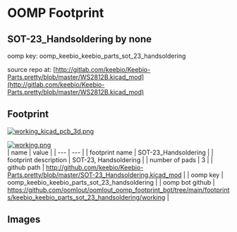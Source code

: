 # OOMP Footprint  
## SOT-23_Handsoldering  by none  
  
oomp key: oomp_keebio_keebio_parts_sot_23_handsoldering  
  
source repo at: [http://gitlab.com/keebio/Keebio-Parts.pretty/blob/master/WS2812B.kicad_mod](http://gitlab.com/keebio/Keebio-Parts.pretty/blob/master/WS2812B.kicad_mod)  
## Footprint  
  
[![working_kicad_pcb_3d.png](working_kicad_pcb_3d_600.png)](working_kicad_pcb_3d.png)  
  
[![working.png](working_600.png)](working.png)  
| name | value | 
| --- | --- | 
| footprint name | SOT-23_Handsoldering | 
| footprint description | SOT-23, Handsoldering | 
| number of pads | 3 | 
| github path | http://github.com/keebio/Keebio-Parts.pretty/blob/master/SOT-23_Handsoldering.kicad_mod | 
| oomp key | oomp_keebio_keebio_parts_sot_23_handsoldering | 
| oomp bot github | https://github.com/oomlout/oomlout_oomp_footprint_bot/tree/main/footprints/keebio_keebio_parts_sot_23_handsoldering/working | 
## Images  
